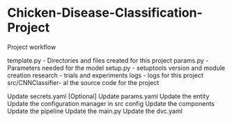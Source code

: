 # Chicken-Disease-Classification-Project


Project workflow

template.py - Directories and files created for this project
params.py - Parameters needed for the model
setup.py - setuptools version and module creation
research - trials and experiments
logs -     logs for this project
src/CNNClassifier- al the source code for the project 

Update secrets.yaml [Optional]
Update params.yaml
Update the entity
Update the configuration manager in src config
Update the components
Update the pipeline
Update the main.py
Update the dvc.yaml